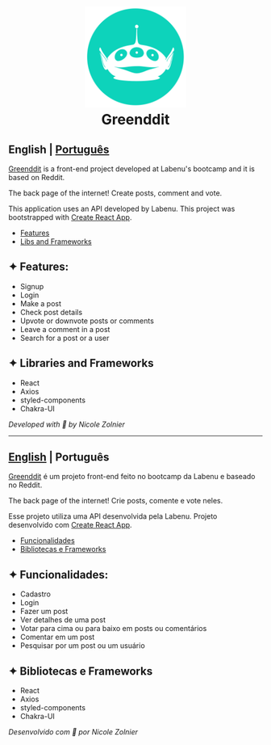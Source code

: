 <h1 align="center">
  <br>
  <a href="https://greenddit-nz.surge.sh/"><img src="./src/assets/alien.svg"  alt="logo astromatch" width="200"></a>
  <br>
  Greenddit
  <br>
</h1>

<a id="en-readme"></a>
## English | [Português](#pt-readme)

[Greenddit](https://greenddit-nz.surge.sh/) is a front-end project developed at Labenu's bootcamp and it is based on Reddit.

The back page of the internet! Create posts, comment and vote.

This application uses an API developed by Labenu.
This project was bootstrapped with [Create React App](https://github.com/facebook/create-react-app).

<a name="menu"></a>
- [Features](#features)
- [Libs and Frameworks](#libs)

<a id="features"></a>
## ✦ Features:
* Signup
* Login
* Make a post
* Check post details
* Upvote or downvote posts or comments
* Leave a comment in a post
* Search for a post or a user

<a id="libs"></a>
## ✦ Libraries and Frameworks
* React
* Axios
* styled-components
* Chakra-UI

*Developed with 💚 by Nicole Zolnier*

-------

<a id="pt-readme"></a>
## [English](#en-readme) | Português

[Greenddit](https://greenddit-nz.surge.sh/) é um projeto front-end feito no bootcamp da Labenu e baseado no Reddit.

The back page of the internet! Crie posts, comente e vote neles.

Esse projeto utiliza uma API desenvolvida pela Labenu. Projeto desenvolvido com [Create React App](https://github.com/facebook/create-react-app).

<a name="pt-menu"></a>
- [Funcionalidades](#funcionalidades)
- [Bibliotecas e Frameworks](#bibliotecas)

<a id="funcionalidades"></a>
## ✦ Funcionalidades:
* Cadastro
* Login
* Fazer um post
* Ver detalhes de uma post
* Votar para cima ou para baixo em posts ou comentários
* Comentar em um post
* Pesquisar por um post ou um usuário

<a id="bibliotecas"></a>
## ✦ Bibliotecas e Frameworks
* React
* Axios
* styled-components
* Chakra-UI

*Desenvolvido com 💚 por Nicole Zolnier*